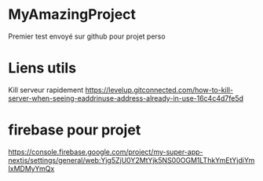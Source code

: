 # MyAmazingProject
Premier test envoyé sur github pour projet perso

# Liens utils
Kill serveur rapidement
https://levelup.gitconnected.com/how-to-kill-server-when-seeing-eaddrinuse-address-already-in-use-16c4c4d7fe5d

# firebase pour projet
https://console.firebase.google.com/project/my-super-app-nextjs/settings/general/web:Yjg5ZjU0Y2MtYjk5NS00OGM1LThkYmEtYjdiYmIxMDMyYmQx

